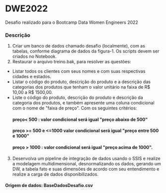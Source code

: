 # DWE2022
Desafio realizado para o Bootcamp Data Women Engineers 2022

### Descrição

1. Criar um banco de dados chamado desafio (localmente), com as tabelas, conforme diagrama de dados da figura-1. Os scripts devem ser criados no Notebook.
2. Restaurar o arquivo treino.bak, para resolver as questões:
- Listar todos os clientes com seus nomes e com suas respectivas cidades e estados.
- Listar o código do produto, descrição do produto e a descrição das categorias dos produtos que tenham o valor unitário na faixa de R$ 10,00 a R$ 1500,00.
- Liste o código do produto, descrição do produto e descrição da categoria dos produtos, e também apresente uma coluna condicional com o nome de "faixa de preço". Com os seguintes critérios:
  #### preço< 500 : valor condicional será igual "preço abaixo de 500"
  #### preço >= 500 e <=1000 valor condicional será igual "preço entre 500 e 1000"
  #### preço > 1000 : valor condicional será igual "preço acima de 1000".
3. Desenvolva um pipeline de integração de dados usando o SSIS e realize a modelagem multidimensional, desnormalizando os dados, gerando um DW, a tabela fato e suas dimensões de acordo com seu entendimento e realize a carga de dados disponibilizados.
#### Origem de dados: BaseDadosDesafio.csv

